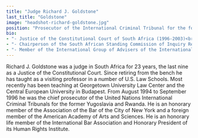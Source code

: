 ```yaml
---
title: "Judge Richard J. Goldstone"
last_title: "Goldstone"
image: "headshot-richard-goldstone.jpg"
position: "Prosecutor of the International Criminal Tribunal for the former Yugoslavia and the International Criminal Tribunal for Rwanda (1994-96)"
bio: 
- "- Justice of the Constitutional Court of South Africa (1996-2003)<br />"
- "- Chairperson of the South African Standing Commission of Inquiry Regarding Public Violence and Intimidation (1991-1994)<br />"
- "- Member of the International Group of Advisers of the International Committee of the Red Cross<br />"
---
```

Richard J. Goldstone was a judge in South Africa for 23 years, the last nine as a Justice of the Constitutional Court. Since retiring from the bench he has taught as a visiting professor in a number of U.S. Law Schools. Most recently has been teaching at Georgetown University Law Center and the Central European University in Budapest. From August 1994 to September 1996 he was the chief prosecutor of the United Nations International Criminal Tribunals for the former Yugoslavia and Rwanda. He is an honorary member of the Association of the Bar of the City of New York and a foreign member of the American Academy of Arts and Sciences. He is an honorary life member of the International Bar Association and Honorary President of its Human Rights Institute.